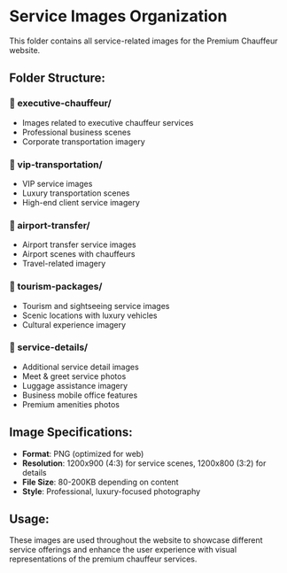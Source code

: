 # Service Images Organization

This folder contains all service-related images for the Premium Chauffeur website.

## Folder Structure:

### 📁 executive-chauffeur/
- Images related to executive chauffeur services
- Professional business scenes
- Corporate transportation imagery

### 📁 vip-transportation/
- VIP service images
- Luxury transportation scenes
- High-end client service imagery

### 📁 airport-transfer/
- Airport transfer service images
- Airport scenes with chauffeurs
- Travel-related imagery

### 📁 tourism-packages/
- Tourism and sightseeing service images
- Scenic locations with luxury vehicles
- Cultural experience imagery

### 📁 service-details/
- Additional service detail images
- Meet & greet service photos
- Luggage assistance imagery
- Business mobile office features
- Premium amenities photos

## Image Specifications:
- **Format**: PNG (optimized for web)
- **Resolution**: 1200x900 (4:3) for service scenes, 1200x800 (3:2) for details
- **File Size**: 80-200KB depending on content
- **Style**: Professional, luxury-focused photography

## Usage:
These images are used throughout the website to showcase different service offerings and enhance the user experience with visual representations of the premium chauffeur services.